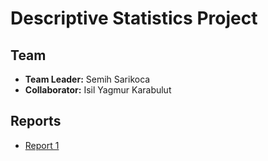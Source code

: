 # Descriptive Statistics Project

## Team

- **Team Leader:** Semih Sarikoca
- **Collaborator:** Isil Yagmur Karabulut

## Reports

- [Report 1](Task1/Report1.md)

